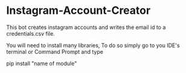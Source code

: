 # Instagram-Account-Creator
This bot creates instagram accounts and writes the email id to a credentials.csv file.

You will need to install many libraries,
To do so simply go to you IDE's terminal or Command Prompt and type

pip install "name of module"

